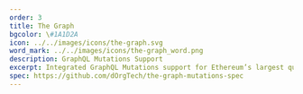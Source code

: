 ```yaml
---
order: 3
title: The Graph
bgcolor: \#1A1D2A
icon: ../../images/icons/the-graph.svg
word_mark: ../../images/icons/the-graph_word.png
description: GraphQL Mutations Support
excerpt: Integrated GraphQL Mutations support for Ethereum’s largest query protocol to enable write semantic definitions for smart contract protocols
spec: https://github.com/dOrgTech/the-graph-mutations-spec
---
```

